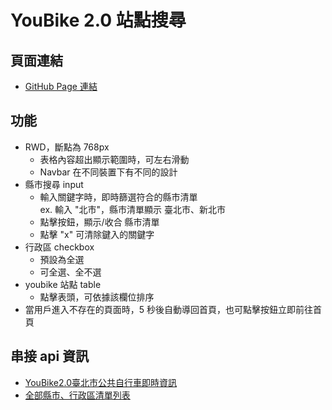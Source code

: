 # YouBike 2.0 站點搜尋

## 頁面連結
- [GitHub Page 連結](https://pony-hsieh.github.io/youbike-2.0-taipei/)

## 功能
- RWD，斷點為 768px
  - 表格內容超出顯示範圍時，可左右滑動
  - Navbar 在不同裝置下有不同的設計
- 縣市搜尋 input
  - 輸入關鍵字時，即時篩選符合的縣市清單  
    ex. 輸入 "北市"，縣市清單顯示 臺北市、新北市
  - 點擊按鈕，顯示/收合 縣市清單
  - 點擊 "x" 可清除鍵入的關鍵字
- 行政區 checkbox
  - 預設為全選
  - 可全選、全不選
- youbike 站點 table
  - 點擊表頭，可依據該欄位排序
- 當用戶進入不存在的頁面時，5 秒後自動導回首頁，也可點擊按鈕立即前往首頁

## 串接 api 資訊
- [YouBike2.0臺北市公共自行車即時資訊](https://data.gov.tw/dataset/137993)
- [全部縣市、行政區清單列表](https://gist.githubusercontent.com/abc873693/2804e64324eaaf26515281710e1792df/raw/a1e1fc17d04b47c564bbd9dba0d59a6a325ec7c1/taiwan_districts.json)